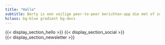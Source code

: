 ```yaml
---
title: "Hallo"
subtitle: Berty is een veilige peer-to-peer berichten-app die met of zonder internet toegang tot mobiele gegevens werkt of vertrouwen in het netwerk.
hclass: bg-blue gradient bg-docs
---
```


{{< display_section_hello >}}
{{< display_section_social >}}
<br />
{{< display_section_newsletter >}}